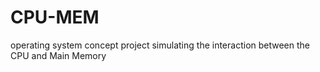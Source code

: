 # CPU-MEM
operating system concept project simulating the interaction between the CPU and Main Memory

